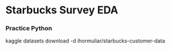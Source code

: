 # Starbucks Survey EDA
### Practice Python
kaggle datasets download -d ihormuliar/starbucks-customer-data
